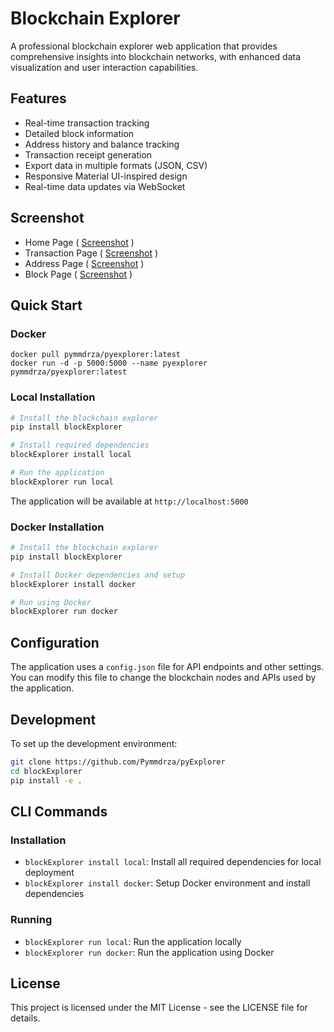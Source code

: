 # Blockchain Explorer

A professional blockchain explorer web application that provides comprehensive insights into blockchain networks, with enhanced data visualization and user interaction capabilities.

## Features

- Real-time transaction tracking
- Detailed block information
- Address history and balance tracking
- Transaction receipt generation
- Export data in multiple formats (JSON, CSV)
- Responsive Material UI-inspired design
- Real-time data updates via WebSocket

## Screenshot

- Home Page ( [Screenshot](https://raw.githubusercontent.com/Pymmdrza/pyExplorer/refs/heads/main/.github/index_screen.png) )
- Transaction Page ( [Screenshot](https://raw.githubusercontent.com/Pymmdrza/pyExplorer/refs/heads/main/.github/transaction_screen.png) )
- Address Page ( [Screenshot](https://raw.githubusercontent.com/Pymmdrza/pyExplorer/refs/heads/main/.github/address_screen.png) )
- Block Page ( [Screenshot](https://raw.githubusercontent.com/Pymmdrza/pyExplorer/refs/heads/main/.github/block_screen.png) )

## Quick Start

### Docker

```
docker pull pymmdrza/pyexplorer:latest
docker run -d -p 5000:5000 --name pyexplorer pymmdrza/pyexplorer:latest
```

### Local Installation

```bash
# Install the blockchain explorer
pip install blockExplorer

# Install required dependencies
blockExplorer install local

# Run the application
blockExplorer run local
```

The application will be available at `http://localhost:5000`

### Docker Installation

```bash
# Install the blockchain explorer
pip install blockExplorer

# Install Docker dependencies and setup
blockExplorer install docker

# Run using Docker
blockExplorer run docker
```

## Configuration

The application uses a `config.json` file for API endpoints and other settings. You can modify this file to change the blockchain nodes and APIs used by the application.

## Development

To set up the development environment:

```bash
git clone https://github.com/Pymmdrza/pyExplorer
cd blockExplorer
pip install -e .
```

## CLI Commands

### Installation
- `blockExplorer install local`: Install all required dependencies for local deployment
- `blockExplorer install docker`: Setup Docker environment and install dependencies

### Running
- `blockExplorer run local`: Run the application locally
- `blockExplorer run docker`: Run the application using Docker

## License

This project is licensed under the MIT License - see the LICENSE file for details.
